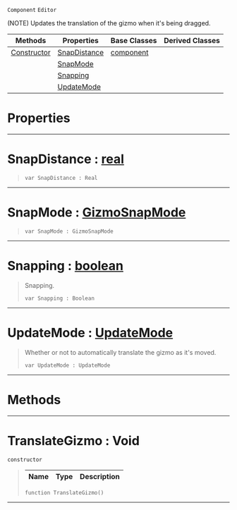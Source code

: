  `Component` `Editor`



(NOTE) Updates the translation of the gizmo when it's being dragged.

|Methods|Properties|Base Classes|Derived Classes|
|---|---|---|---|
|[ Constructor](translategizmo.md#translategizmo-void)|[ SnapDistance](translategizmo.md#snapdistance-zilch-engine)|[component](component.md)| |
| |[ SnapMode](translategizmo.md#snapmode-zilch-engine-doc)| | |
| |[ Snapping](translategizmo.md#snapping-zilch-engine-doc)| | |
| |[ UpdateMode](translategizmo.md#updatemode-zilch-engine-d)| | |


 #  Properties


---  
 #  SnapDistance : [real](../nada_base_types/real.md)

> 
> ``` lang=cpp, name=Nada
> var SnapDistance : Real


---  
 #  SnapMode : [GizmoSnapMode](../enum_reference.md#gizmosnapmode)

> 
> ``` lang=cpp, name=Nada
> var SnapMode : GizmoSnapMode


---  
 #  Snapping : [boolean](../nada_base_types/boolean.md)

> Snapping.
> ``` lang=cpp, name=Nada
> var Snapping : Boolean


---  
 #  UpdateMode : [UpdateMode](../enum_reference.md#updatemode)

> Whether or not to automatically translate the gizmo as it's moved.
> ``` lang=cpp, name=Nada
> var UpdateMode : UpdateMode


---  
 #  Methods


---  
 #  TranslateGizmo : Void

 `constructor`

> 
> |Name|Type|Description|
> |---|---|---|
> ``` lang=cpp, name=Nada
> function TranslateGizmo()
> ``` 


---  
 

 